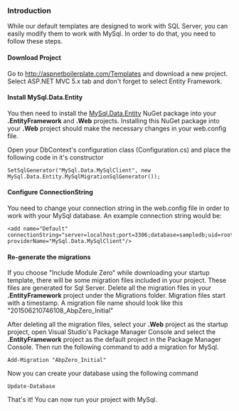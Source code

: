 ### Introduction

While our default templates are designed to work with SQL Server, you can
easily modify them to work with MySql. In order to do that, you need to
follow these steps.

#### Download Project

Go to <http://aspnetboilerplate.com/Templates> and download a new
project. Select ASP.NET MVC 5.x tab and don't forget to select Entity
Framework.

#### Install MySql.Data.Entity

You then need to install the
[MySql.Data.Entity](https://www.nuget.org/packages/MySql.Data.Entity/)
NuGet package into your **.EntityFramework** and **.Web** projects.
Installing this NuGet package into your **.Web** project should make the
necessary changes in your web.config file.

Open your DbContext's configuration class (Configuration.cs) and place
the following code in it's constructor

    SetSqlGenerator("MySql.Data.MySqlClient", new MySql.Data.Entity.MySqlMigrationSqlGenerator());

#### Configure ConnectionString

You need to change your connection string in the web.config file in
order to work with your MySql database. An example connection string
would be:

    <add name="Default" connectionString="server=localhost;port=3306;database=sampledb;uid=root;password=***" providerName="MySql.Data.MySqlClient"/>

#### Re-generate the migrations

If you choose "Include Module Zero" while downloading your startup
template, there will be some migration files included in your project.
These files are generated for Sql Server. Delete all the migration files
in your **.EntityFramework** project under the Migrations folder. Migration
files start with a timestamp. A migration file name should look like this
"201506210746108\_AbpZero\_Initial"

After deleting all the migration files, select your **.Web** project as the
startup project, open Visual Studio's Package Manager Console and select
the **.EntityFramework** project as the default project in the Package Manager
Console. Then run the following command to add a migration for MySql.

    Add-Migration "AbpZero_Initial"

Now you can create your database using the following command

    Update-Database

That's it! You can now run your project with MySql.
